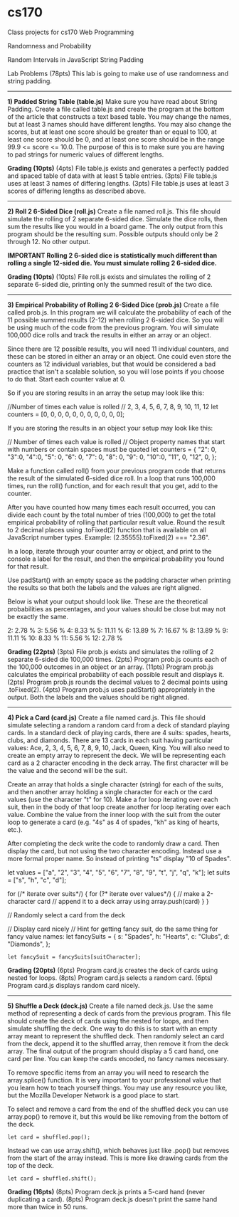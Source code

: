 # cs170
Class projects for cs170 Web Programming

Randomness and Probability

Random Intervals in JavaScript
String Padding

Lab Problems (78pts)
This lab is going to make use of use randomness and string padding.
______________________________________________________________________________________________________________________

**1) Padded String Table (table.js)**
Make sure you have read about String Padding. Create a file called table.js and create the program at the bottom of the article that constructs a text based table. You may change the names, but at least 3 names should have different lengths. You may also change the scores, but at least one score should be greater than or equal to 100, at least one score should be 0, and at least one score should be in the range 99.9 <= score <= 10.0. The purpose of this is to make sure you are having to pad strings for numeric values of different lengths.

**Grading (10pts)**
(4pts) File table.js exists and generates a perfectly padded and spaced table of data with at least 5 table entries.
(3pts) File table.js uses at least 3 names of differing lengths.
(3pts) File table.js uses at least 3 scores of differing lengths as described above.
______________________________________________________________________________________________________________________

**2) Roll 2 6-Sided Dice (roll.js)**
Create a file named roll.js. This file should simulate the rolling of 2 separate 6-sided dice. Simulate the dice rolls, then sum the results like you would in a board game. The only output from this program should be the resulting sum. Possible outputs should only be 2 through 12. No other output.

**IMPORTANT Rolling 2 6-sided dice is statistically much different than rolling a single 12-sided die. You must simulate rolling 2 6-sided dice.**

**Grading (10pts)**
(10pts) File roll.js exists and simulates the rolling of 2 separate 6-sided die, printing only the summed result of the two dice.
______________________________________________________________________________________________________________________

**3) Empirical Probability of Rolling 2 6-Sided Dice (prob.js)**
Create a file called prob.js. In this program we will calculate the probability of each of the 11 possible summed results (2-12) when rolling 2 6-sided dice. So you will be using much of the code from the previous program. You will simulate 100,000 dice rolls and track the results in either an array or an object.

Since there are 12 possible results, you will need 11 individual counters, and these can be stored in either an array or an object. One could even store the counters as 12 individual variables, but that would be considered a bad practice that isn't a scalable solution, so you will lose points if you choose to do that. Start each counter value at 0.

So if you are storing results in an array the setup may look like this:

  //Number of times each value is rolled
  //          2, 3, 4, 5, 6, 7, 8, 9, 10, 11, 12
  let counters = [0, 0, 0, 0, 0, 0, 0, 0,  0,  0,  0];

If you are storing the results in an object your setup may look like this:

  // Number of times each value is rolled
  //  Object property names that start with numbers or contain spaces must be quoted
  let counters = {
    "2": 0,
    "3":0,
    "4":0,
    "5": 0,
    "6": 0,
    "7": 0,
    "8": 0,
    "9": 0,
    "10":0,
    "11", 0,
    "12", 0,
   };

Make a function called roll() from your previous program code that returns the result of the simulated 6-sided dice roll. In a loop that runs 100,000 times, run the roll() function, and for each result that you get, add to the counter.

After you have counted how many times each result occurred, you can divide each count by the total number of tries (100,000) to get the total empirical probability of rolling that particular result value. Round the result to 2 decimal places using .toFixed(2) function that is available on all JavaScript number types. Example: (2.35555).toFixed(2) === "2.36".

In a loop, iterate through your counter array or object, and print to the console a label for the result, and then the empirical probability you found for that result.

Use padStart() with an empty space as the padding character when printing the results so that both the labels and the values are right aligned.

Below is what your output should look like. These are the theoretical probabilities as percentages, and your values should be close but may not be exactly the same.

  2:  2.78 %
  3:  5.56 %
  4:  8.33 %
  5: 11.11 %
  6: 13.89 %
  7: 16.67 %
  8: 13.89 %
  9: 11.11 %
  10:  8.33 %
  11:  5.56 %
  12:  2.78 %

**Grading (22pts)**
(3pts) File prob.js exists and simulates the rolling of 2 separate 6-sided die 100,000 times.
(2pts) Program prob.js counts each of the 100,000 outcomes in an object or an array.
(11pts) Program prob.js calculates the empirical probability of each possible result and displays it.
(2pts) Program prob.js rounds the decimal values to 2 decimal points using .toFixed(2).
(4pts) Program prob.js uses padStart() appropriately in the output. Both the labels and the values should be right aligned.
______________________________________________________________________________________________________________________

**4) Pick a Card (card.js)**
Create a file named card.js. This file should simulate selecting a random a random card from a deck of standard playing cards. In a standard deck of playing cards, there are 4 suits: spades, hearts, clubs, and diamonds. There are 13 cards in each suit having particular values: Ace, 2, 3, 4, 5, 6, 7, 8, 9, 10, Jack, Queen, King. You will also need to create an empty array to represent the deck. We will be representing each card as a 2 character encoding in the deck array. The first character will be the value and the second will be the suit.

Create an array that holds a single character (string) for each of the suits, and then another array holding a single character for each or the card values (use the character "t" for 10). Make a for loop iterating over each suit, then in the body of that loop create another for loop iterating over each value. Combine the value from the inner loop with the suit from the outer loop to generate a card (e.g. "4s" as 4 of spades, "kh" as king of hearts, etc.).

After completing the deck write the code to randomly draw a card. Then display the card, but not using the two character encoding. Instead use a more formal proper name. So instead of printing "ts" display "10 of Spades".

  let values = ["a", "2", "3", "4", "5", "6", "7", "8", "9", "t", "j", "q", "k"];
  let suits = ["s", "h", "c", "d"];
  
  for (/* iterate over suits*/) {
    for (?* iterate over values*/) {
      // make a 2-character card
      // append it to a deck array using array.push(card)
     }
   }
   
   // Randomly select a card from the deck
   
   // Display card nicely
   //  Hint for getting fancy suit, do the same thing for fancy value
   names:
   let fancySuits = {
      s: "Spades",
      h: "Hearts",
      c: "Clubs",
      d: "Diamonds",
    };
    
    let fancySuit = fancySuits[suitCharacter];

**Grading (20pts)**
(6pts) Program card.js creates the deck of cards using nested for loops.
(8pts) Program card.js selects a random card.
(6pts) Program card.js displays random card nicely.
______________________________________________________________________________________________________________________

**5) Shuffle a Deck (deck.js)**
Create a file named deck.js. Use the same method of representing a deck of cards from the previous program. This file should create the deck of cards using the nested for loops, and then simulate shuffling the deck. One way to do this is to start with an empty array meant to represent the shuffled deck. Then randomly select an card from the deck, append it to the shuffled array, then remove it from the deck array. The final output of the program should display a 5 card hand, one card per line. You can keep the cards encoded, no fancy names necessary.

To remove specific items from an array you will need to research the array.splice() function. It is very important to your professional value that you learn how to teach yourself things. You may use any resource you like, but the Mozilla Developer Network is a good place to start.

To select and remove a card from the end of the shuffled deck you can use array.pop() to remove it, but this would be like removing from the bottom of the deck.

    let card = shuffled.pop();

Instead we can use array.shift(), which behaves just like .pop() but removes from the start of the array instead. This is more like drawing cards from the top of the deck.

    let card = shuffled.shift();

**Grading (16pts)**
(8pts) Program deck.js prints a 5-card hand (never duplicating a card).
(8pts) Program deck.js doesn't print the same hand more than twice in 50 runs.
